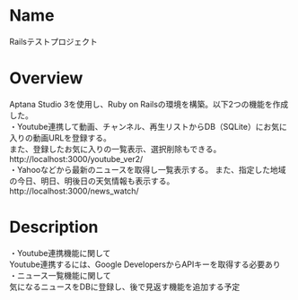 # Name

Railsテストプロジェクト

# Overview
Aptana Studio 3を使用し、Ruby on Railsの環境を構築。以下2つの機能を作成した。  
・Youtube連携して動画、チャンネル、再生リストからDB（SQLite）にお気に入りの動画URLを登録する。  
また、登録したお気に入りの一覧表示、選択削除もできる。  
http://localhost:3000/youtube_ver2/  
・Yahooなどから最新のニュースを取得し一覧表示する。
また、指定した地域の今日、明日、明後日の天気情報も表示する。  
http://localhost:3000/news_watch/  

# Description
・Youtube連携機能に関して  
Youtube連携するには、Google DevelopersからAPIキーを取得する必要あり  
・ニュース一覧機能に関して  
気になるニュースをDBに登録し、後で見返す機能を追加する予定  
